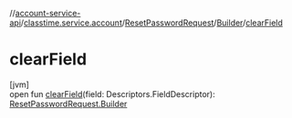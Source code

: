 //[account-service-api](../../../../index.md)/[classtime.service.account](../../index.md)/[ResetPasswordRequest](../index.md)/[Builder](index.md)/[clearField](clear-field.md)

# clearField

[jvm]\
open fun [clearField](clear-field.md)(field: Descriptors.FieldDescriptor): [ResetPasswordRequest.Builder](index.md)
